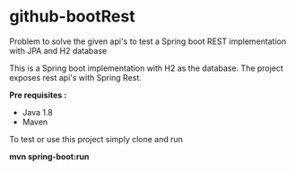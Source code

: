 # github-bootRest

Problem to solve the given api's to test a Spring boot REST implementation with JPA and H2 database

This is a Spring boot implementation with H2 as the database.
The project exposes rest api's with Spring Rest.

**Pre requisites :** 
- Java 1.8 
- Maven

To test or use this project simply clone and run

**mvn spring-boot:run**

